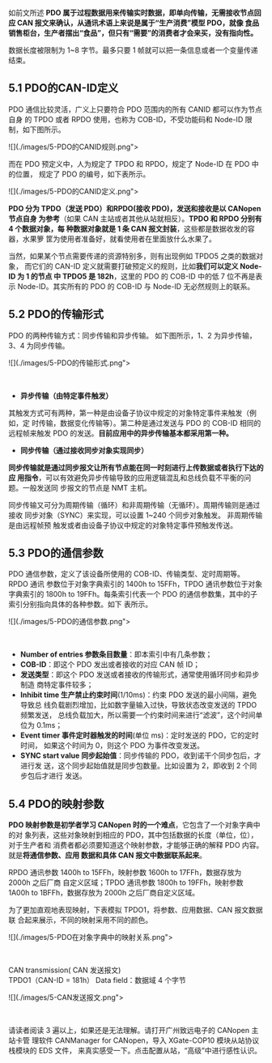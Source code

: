 如前文所述 **PDO 属于过程数据用来传输实时数据，即单向传输，无需接收节点回应
CAN 报文来确认，从通讯术语上来说是属于“生产消费”模型 PDO，就像
食品销售柜台，生产者摆出“食品”，但只有“需要”的消费者才会来买，没有指向性。**

数据长度被限制为 1~8 字节。最多只要 1 帧就可以把一条信息或者一个变量传递结束。

## 5.1 PDO的CAN-ID定义

PDO 通信比较灵活，广义上只要符合 PDO 范围内的所有 CANID 都可以作为节点自身
的 TPDO 或者 RPDO 使用，也称为 COB-ID，不受功能码和 Node-ID 限制，如下图所示。

![](./images/5-PDO的CANID规则.png"></div>

而在 PDO 预定义中，人为规定了 TPDO 和 RPDO，规定了 Node-ID 在 PDO 中的位置，
规定了 PDO 的编号，如下表所示。

![](./images/5-PDO的CANID定义.png"></div>

**PDO 分为 TPDO（发送 PDO）和RPDO(接收 PDO)，发送和接收是以 CANopen 节点自身
为参考**（如果 CAN 主站或者其他从站就相反）。**TPDO 和 RPDO 分别有 4 个数据对象，每
种数据对象就是 1 条 CAN 报文封装**，这些都是数据收发的容器，水果箩
筐为使用者准备好，就看使用者在里面放什么水果了。

当然，如果某个节点需要传递的资源特别多，则有出现例如 TPDO5 之类的数据对象，
而它们的 CAN-ID 定义就需要打破预定义的规则，比如**我们可以定义 Node-ID 为 1 的节点
中 TPDO5 是 182h**，这里的 PDO 的 COB-ID 中的低 7 位不再是表示 Node-ID。其实所有的
PDO 的 COB-ID 与 Node-ID 无必然规则上的联系。

## 5.2 PDO的传输形式

PDO 的两种传输方式：同步传输和异步传输。 如下图所示，1、2 为异步传输，3、4
为同步传输。

![](./images/5-PDO的传输形式.png"></div>

<br/>

- **异步传输（由特定事件触发）**
  
其触发方式可有两种，第一种是由设备子协议中规定的对象特定事件来触发（例如，定
时传输，数据变化传输等）。第二种是通过发送与 PDO 的 COB-ID 相同的远程帧来触发 PDO
的发送。**目前应用中的异步传输基本都采用第一种。**

- **同步传输（通过接收同步对象实现同步）**  

**同步传输就是通过同步报文让所有节点能在同一时刻进行上传数据或者执行下达的应
用指令**，可以有效避免异步传输导致的应用逻辑混乱和总线负载不平衡的问题。一般发送同
步报文的节点是 NMT 主机。

同步传输又可分为周期传输（循环）和非周期传输（无循环）。周期传输则是通过接收
同步对象（SYNC）来实现，可以设置 1~240 个同步对象触发。 非周期传输是由远程帧预
触发或者由设备子协议中规定的对象特定事件预触发传送。

## 5.3 PDO的通信参数

PDO 通信参数，定义了该设备所使用的 COB-ID、传输类型、定时周期等。RPDO 通讯
参数位于对象字典索引的 1400h to 15FFh，TPDO 通讯参数位于对象字典索引的 1800h to
19FFh。每条索引代表一个 PDO 的通信参数集，其中的子索引分别指向具体的各种参数。如下
表所示。

![](./images/5-PDO的通信参数.png"></div>

<br/>

- **Number of entries 参数条目数量**：即本索引中有几条参数；
- **COB-ID**：即这个 PDO 发出或者接收的对应 CAN 帧 ID；
- **发送类型**：即这个 PDO 发送或者接收的传输形式，通常使用循环同步和异步制造
商特定事件较多；
- **Inhibit time 生产禁止约束时间**(1/10ms)：约束 PDO 发送的最小间隔，避免导致总
线负载剧烈增加，比如数字量输入过快，导致状态改变发送的 TPDO 频繁发送，
总线负载加大，所以需要一个约束时间来进行“滤波”，这个时间单位为 0.1ms；
- **Event timer 事件定时器触发的时间**(单位 ms)：定时发送的 PDO，它的定时时间，
如果这个时间为 0，则这个 PDO 为事件改变发送。
- **SYNC start value 同步起始值**：同步传输的 PDO，收到诺干个同步包后，才进行发
送，这个同步起始值就是同步包数量。比如设置为 2，即收到 2 个同步包后才进行
发送。

## 5.4 PDO的映射参数

**PDO 映射参数是初学者学习 CANopen 时的一个难点**，它包含了一个对象字典中的对
象列表，这些对象映射到相应的 PDO，其中包括数据的长度（单位，位），对于生产者和
消费者都必须要知道这个映射参数，才能够正确的解释 PDO 内容。就是**将通信参数、应用
数据和具体 CAN 报文中数据联系起来**。

RPDO 通讯参数 1400h to 15FFh，映射参数 1600h to 17FFh，数据存放为 2000h 之后厂商
自定义区域；TPDO 通讯参数 1800h to 19FFh，映射参数 1A00h to 1BFFh，数据存放为 2000h 之后厂商自定义区域。

为了更加直观地表现映射，下表模拟 TPDO1，将参数、应用数据、CAN 报文数据联
合起来展示，不同的映射采用不同的颜色。

![](./images/5-PDO在对象字典中的映射关系.png"></div>

<br/>

CAN transmission( CAN 发送报文)  
TPDO1（CAN-ID = 181h） Data field：数据域 4 个字节

![](./images/5-CAN发送报文.png"></div>

<br/>

请读者阅读 3 遍以上，如果还是无法理解。请打开广州致远电子的 CANopen 主站卡管
理软件 CANManager for CANopen，导入 XGate-COP10 模块从站协议栈模块的 EDS 文件，
来真实感受一下。点击配置从站，“高级”中进行感性认识。